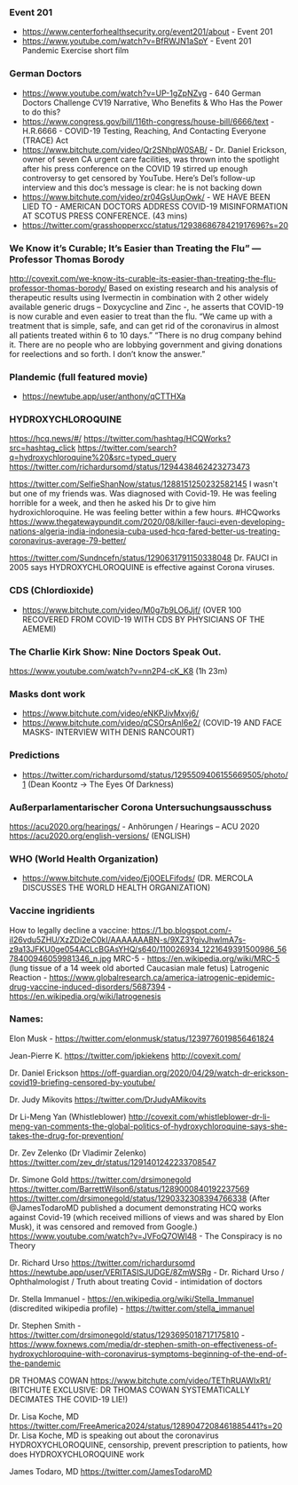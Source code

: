 

### Event 201
  - https://www.centerforhealthsecurity.org/event201/about -  Event 201
  - https://www.youtube.com/watch?v=BfRWJN1aSpY - Event 201 Pandemic Exercise short film

### German Doctors
  - https://www.youtube.com/watch?v=UP-1gZpNZvg - 640 German Doctors Challenge CV19 Narrative, Who Benefits & Who Has the Power to do this?
  - https://www.congress.gov/bill/116th-congress/house-bill/6666/text - H.R.6666 - COVID-19 Testing, Reaching, And Contacting Everyone (TRACE) Act
  - https://www.bitchute.com/video/Qr2SNhpW0SAB/ - Dr. Daniel Erickson, owner of seven CA urgent care facilities, was thrown into the spotlight after his press conference on the COVID 19 stirred up enough controversy to get censored by YouTube. Here’s Del’s follow-up interview and this doc’s message is clear: he is not backing down
  - https://www.bitchute.com/video/zr04GsUupOwk/ - WE HAVE BEEN LIED TO - AMERICAN DOCTORS ADDRESS COVID-19 MISINFORMATION AT SCOTUS PRESS CONFERENCE. (43 mins)
  - https://twitter.com/grasshopperxcc/status/1293868678421917696?s=20


### We Know it’s Curable; It’s Easier than Treating the Flu” — Professor Thomas Borody
  http://covexit.com/we-know-its-curable-its-easier-than-treating-the-flu-professor-thomas-borody/
  Based on existing research and his analysis of therapeutic results using Ivermectin in combination with 2 other widely available generic drugs – Doxycycline and Zinc -, he asserts that COVID-19 is now curable and even easier to treat than the flu.
  “We came up with a treatment that is simple, safe, and can get rid of the coronavirus in almost all patients treated within 6 to 10 days.”
  “There is no drug company behind it. There are no people who are lobbying government and giving donations for reelections and so forth. I don’t know the answer.”


### Plandemic (full featured movie)
- https://newtube.app/user/anthony/qCTTHXa



### HYDROXYCHLOROQUINE
  https://hcq.news/#/
  https://twitter.com/hashtag/HCQWorks?src=hashtag_click
  https://twitter.com/search?q=hydroxychloroquine%20&src=typed_query
  https://twitter.com/richardursomd/status/1294438462423273473

  https://twitter.com/SelfieShanNow/status/1288151250232582145
    I wasn't but one of my friends was. Was diagnosed with Covid-19. He was feeling horrible for a week, and then he asked his Dr to give him hydroxichloroquine. He was feeling better within a few hours. #HCQworks
  https://www.thegatewaypundit.com/2020/08/killer-fauci-even-developing-nations-algeria-india-indonesia-cuba-used-hcq-fared-better-us-treating-coronavirus-average-79-better/


  https://twitter.com/Sundncefn/status/1290631791150338048
    Dr. FAUCI in 2005 says HYDROXYCHLOROQUINE is effective against Corona viruses.

### CDS (Chlordioxide)
  - https://www.bitchute.com/video/M0g7b9LO6Jjf/ (OVER 100 RECOVERED FROM COVID-19 WITH CDS BY PHYSICIANS OF THE AEMEMI)

### The Charlie Kirk Show: Nine Doctors Speak Out.
  https://www.youtube.com/watch?v=nn2P4-cK_K8 (1h 23m)


### Masks dont work
  - https://www.bitchute.com/video/eNKPJivMxvj6/
  - https://www.bitchute.com/video/qCSOrsAnI6e2/ (COVID-19 AND FACE MASKS- INTERVIEW WITH DENIS RANCOURT)


### Predictions
  - https://twitter.com/richardursomd/status/1295509406155669505/photo/1 (Dean Koontz -> The Eyes Of Darkness)



### Außerparlamentarischer Corona Untersuchungsausschuss
  https://acu2020.org/hearings/ - Anhörungen / Hearings – ACU 2020
  https://acu2020.org/english-versions/ (ENGLISH)


### WHO (World Health Organization)
  - https://www.bitchute.com/video/Ej0OELFifods/ (DR. MERCOLA DISCUSSES THE WORLD HEALTH ORGANIZATION)

### Vaccine ingridients
  How to legally decline a vaccine:
    https://1.bp.blogspot.com/-iI26vdu5ZHU/XzZDi2eC0kI/AAAAAAABN-s/9XZ3YgivJhwlmA7s-z9a13JFKU0ge054ACLcBGAsYHQ/s640/110026934_1221649391500986_5678400946059981346_n.jpg
  MRC-5
    - https://en.wikipedia.org/wiki/MRC-5 (lung tissue of a 14 week old aborted Caucasian male fetus)
  Latrogenic Reaction
    - https://www.globalresearch.ca/america-iatrogenic-epidemic-drug-vaccine-induced-disorders/5687394
    - https://en.wikipedia.org/wiki/Iatrogenesis



### Names:

  Elon Musk
    - https://twitter.com/elonmusk/status/1239776019856461824

  Jean-Pierre K.
    https://twitter.com/jpkiekens
    http://covexit.com/

  Dr. Daniel Erickson
    https://off-guardian.org/2020/04/29/watch-dr-erickson-covid19-briefing-censored-by-youtube/

  Dr. Judy Mikovits
    https://twitter.com/DrJudyAMikovits


  Dr Li-Meng Yan (Whistleblower)
    http://covexit.com/whistleblower-dr-li-meng-yan-comments-the-global-politics-of-hydroxychloroquine-says-she-takes-the-drug-for-prevention/

  Dr. Zev Zelenko (Dr Vladimir Zelenko)
    https://twitter.com/zev_dr/status/1291401242233708547

  Dr. Simone Gold
    https://twitter.com/drsimonegold
    https://twitter.com/BarrettWilson6/status/1289000840192237569
    https://twitter.com/drsimonegold/status/1290332308394766338 (After @JamesTodaroMD published a document demonstrating HCQ works against Covid-19 (which received millions of views and was shared by Elon Musk), it was censored and removed from Google.)
    https://www.youtube.com/watch?v=JVFoQ7OWl48 - The Conspiracy is no Theory

  Dr. Richard Urso
    https://twitter.com/richardursomd
    https://newtube.app/user/VERITASISJUDGE/8ZmWSRg - Dr. Richard Urso / Ophthalmologist / Truth about treating Covid
      - intimidation of doctors

  Dr. Stella Immanuel
    - https://en.wikipedia.org/wiki/Stella_Immanuel (discredited wikipedia profile)
    - https://twitter.com/stella_immanuel

  Dr. Stephen Smith
    - https://twitter.com/drsimonegold/status/1293695018717175810
    - https://www.foxnews.com/media/dr-stephen-smith-on-effectiveness-of-hydroxychloroquine-with-coronavirus-symptoms-beginning-of-the-end-of-the-pandemic

  DR THOMAS COWAN
    https://www.bitchute.com/video/TEThRUAWIxR1/ (BITCHUTE EXCLUSIVE: DR THOMAS COWAN SYSTEMATICALLY DECIMATES THE COVID-19 LIE!)

  Dr. Lisa Koche, MD
    https://twitter.com/FreeAmerica2024/status/1289047208461885441?s=20 Dr. Lisa Koche, MD is speaking out about the coronavirus
      HYDROXYCHLOROQUINE, censorship, prevent prescription to patients, how does HYDROXYCHLOROQUINE work

  James Todaro, MD
    https://twitter.com/JamesTodaroMD
